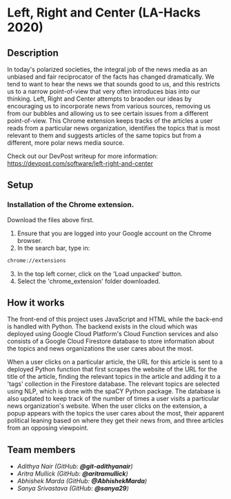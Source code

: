 # Left, Right and Center (LA-Hacks 2020)

## Description

In today's polarized societies, the integral job of the news media as an unbiased and fair reciprocator of the facts has changed dramatically. We tend to want to hear the news we that sounds good to us, and this restricts us to a narrow point-of-view that very often introduces bias into our thinking. Left, Right and Center attempts to braoden our ideas by encouraging us to incorporate news from various sources, removing us from our bubbles and allowing us to see certain issues from a different point-of-view. This Chrome extension keeps tracks of the articles a user reads from a particular news organization, identifies the topics that is most relevant to them and suggests articles of the same topics but from a different, more polar news media source.

Check out our DevPost writeup for more information: https://devpost.com/software/left-right-and-center

## Setup

### Installation of the Chrome extension.

Download the files above first.

1. Ensure that you are logged into your Google account on the Chrome browser.
2. In the search bar, type in:
```bash
chrome://extensions
```
3. In the top left corner, click on the 'Load unpacked' button.
4. Select the 'chrome_extension' folder downloaded.

## How it works

The front-end of this project uses JavaScript and HTML while the back-end is handled with Python. The backend exists in the cloud which was deployed using Google Cloud Platform's Cloud Function services and also consists of a Google Cloud Firestore database to store information about the topics and news organizations the user cares about the most.

When a user clicks on a particular article, the URL for this article is sent to a deployed Python function that first scrapes the website of the URL for the title of the article, finding the relevant topics in the article and adding it to a 'tags' collection in the Firestore database. The relevant topics are selected using NLP, which is done with the spaCY Python package. The database is also updated to keep track of the number of times a user visits a particular news organization's website. When the user clicks on the extension, a popup appears with the topics the user cares about the most, their apparent political leaning based on where they get their news from, and three articles from an opposing viewpoint.

## Team members

* *Adithya Nair (GitHub: **@git-adithyanair**)*
* *Aritra Mullick (GitHub: **@aritramullick**)*
* *Abhishek Marda (GitHub: **@AbhishekMarda**)*
* *Sanya Srivastava (GitHub: **@sanya29**)*

